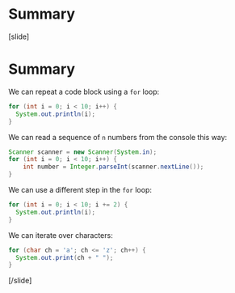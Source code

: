 # Summary

[slide]
# Summary

We can repeat a code block using a `for` loop:
```java live
for (int i = 0; i < 10; i++) {
  System.out.println(i);
}
```

We can read a sequence of `n` numbers from the console this way:
```java live
Scanner scanner = new Scanner(System.in);
for (int i = 0; i < 10; i++) {
    int number = Integer.parseInt(scanner.nextLine());
}
```

We can use a different step in the `for` loop:
```java live
for (int i = 0; i < 10; i += 2) {
  System.out.println(i);
}
```

We can iterate over characters:
```java live
for (char ch = 'a'; ch <= 'z'; ch++) {
  System.out.print(ch + " ");
}
```
[/slide]